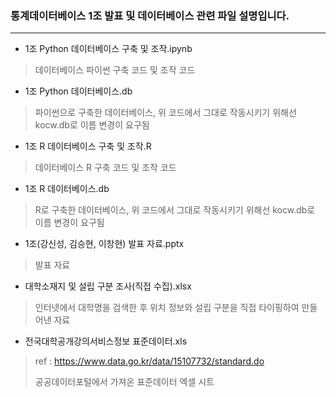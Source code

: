 ### 통계데이터베이스 1조 발표 및 데이터베이스 관련 파일 설명입니다.

---

* 1조 Python 데이터베이스 구축 및 조작.ipynb

> 데이터베이스 파이썬 구축 코드 및 조작 코드

* 1조 Python 데이터베이스.db

> 파이썬으로 구축한 데이터베이스, 위 코드에서 그대로 작동시키기 위해선 kocw.db로 이름 변경이 요구됨

* 1조 R 데이터베이스 구축 및 조작.R

> 데이터베이스 R 구축 코드 및 조작 코드

* 1조 R 데이터베이스.db

> R로 구축한 데이터베이스, 위 코드에서 그대로 작동시키기 위해선 kocw.db로 이름 변경이 요구됨

* 1조(강신성, 김승현, 이창현) 발표 자료.pptx

> 발표 자료

* 대학소재지 및 설립 구분 조사(직접 수집).xlsx

> 인터넷에서 대학명을 검색한 후 위치 정보와 설립 구분을 직접 타이핑하여 만들어낸 자료

* 전국대학공개강의서비스정보 표준데이터.xls

> ref : https://www.data.go.kr/data/15107732/standard.do
>
> 공공데이터포털에서 가져온 표준데이터 엑셀 시트